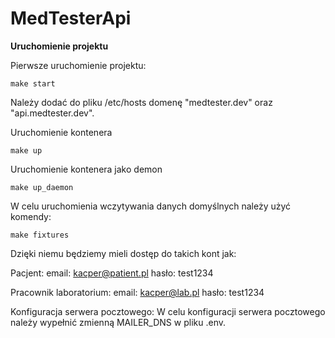 # MedTesterApi

**Uruchomienie projektu**

Pierwsze uruchomienie projektu:
```
make start
```

Należy dodać do pliku /etc/hosts domenę "medtester.dev" oraz "api.medtester.dev".

Uruchomienie kontenera
```
make up
```

Uruchomienie kontenera jako demon
```
make up_daemon
```

W celu uruchomienia wczytywania danych domyślnych należy użyć komendy:
```
make fixtures
```

Dzięki niemu będziemy mieli dostęp do takich kont jak:

Pacjent:
email: kacper@patient.pl
hasło: test1234

Pracownik laboratorium:
email: kacper@lab.pl
hasło: test1234

Konfiguracja serwera pocztowego:
W celu konfiguracji serwera pocztowego należy wypełnić zmienną MAILER_DNS w pliku .env.